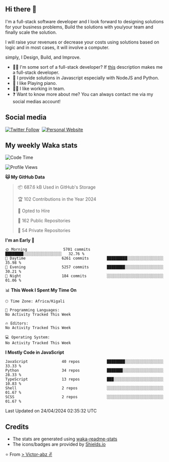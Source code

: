 ## Hi there 👋
I'm a full-stack software developer and I look forward to designing solutions for your business problems, Build the solutions with you/your team and finally scale the solution.

I will raise your revenues or decrease your costs using solutions based on logic and in most cases, it will involve a computer.

simply, I Design, Build, and Improve.

- 👨‍💻 I'm some sort of a full-stack developer? If [this](https://www.w3schools.com/whatis/whatis_fullstack.asp) description makes me a full-stack developer.
- 🌱 I provide solutions in Javascript especially with NodeJS and Python. 
- 🎹 I like Playing piano.
- 👯‍♀️ I like working in team.
- ❓ Want to know more about me? You can always contact me via my social medias account!

## Social media
[![Twitter Follow](https://img.shields.io/twitter/follow/vicky_abz?color=%231DA1F2&label=Twitter&style=for-the-badge&logo=twitter&logoColor=ffffff)](https://twitter.com/vicky_abz)
‎‎ [![Personal Website](https://img.shields.io/static/v1?label=visit&message=victor-abz.com&color=%235F021F&style=for-the-badge)](https://victor-abz.com/)

## My weekly Waka stats
<!--START_SECTION:waka-->
![Code Time](http://img.shields.io/badge/Code%20Time-819%20hrs%2039%20mins-blue)

![Profile Views](http://img.shields.io/badge/Profile%20Views-0-blue)

**🐱 My GitHub Data** 

> 📦 687.6 kB Used in GitHub's Storage 
 > 
> 🏆 102 Contributions in the Year 2024
 > 
> 💼 Opted to Hire
 > 
> 📜 162 Public Repositories 
 > 
> 🔑 54 Private Repositories 
 > 
**I'm an Early 🐤** 

```text
🌞 Morning                5701 commits        ████████░░░░░░░░░░░░░░░░░   32.76 % 
🌆 Daytime                6261 commits        █████████░░░░░░░░░░░░░░░░   35.98 % 
🌃 Evening                5257 commits        ████████░░░░░░░░░░░░░░░░░   30.21 % 
🌙 Night                  184 commits         ░░░░░░░░░░░░░░░░░░░░░░░░░   01.06 % 
```


📊 **This Week I Spent My Time On** 

```text
🕑︎ Time Zone: Africa/Kigali

💬 Programming Languages: 
No Activity Tracked This Week

🔥 Editors: 
No Activity Tracked This Week

💻 Operating System: 
No Activity Tracked This Week
```

**I Mostly Code in JavaScript** 

```text
JavaScript               40 repos            ████████░░░░░░░░░░░░░░░░░   33.33 % 
Python                   34 repos            ███████░░░░░░░░░░░░░░░░░░   28.33 % 
TypeScript               13 repos            ███░░░░░░░░░░░░░░░░░░░░░░   10.83 % 
Shell                    2 repos             ░░░░░░░░░░░░░░░░░░░░░░░░░   01.67 % 
SCSS                     2 repos             ░░░░░░░░░░░░░░░░░░░░░░░░░   01.67 % 
```




 Last Updated on 24/04/2024 02:35:32 UTC
<!--END_SECTION:waka-->

## Credits
- The stats are generated using [waka-readme-stats](https://github.com/anmol098/waka-readme-stats)
- The icons/badges are provided by [Shields.io](https://shields.io/)

⭐️ From [> Victor-abz ✌](https://victor-abz.com/)
